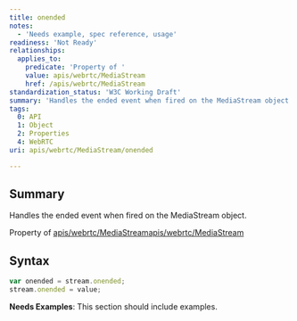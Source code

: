```yaml
---
title: onended
notes:
  - 'Needs example, spec reference, usage'
readiness: 'Not Ready'
relationships:
  applies_to:
    predicate: 'Property of '
    value: apis/webrtc/MediaStream
    href: /apis/webrtc/MediaStream
standardization_status: 'W3C Working Draft'
summary: 'Handles the ended event when fired on the MediaStream object.'
tags:
  0: API
  1: Object
  2: Properties
  4: WebRTC
uri: apis/webrtc/MediaStream/onended

---
```

## <span>Summary</span>

Handles the ended event when fired on the MediaStream object.

Property of [apis/webrtc/MediaStream](/apis/webrtc/MediaStream)[apis/webrtc/MediaStream](/apis/webrtc/MediaStream)

## <span>Syntax</span>

``` js
var onended = stream.onended;
stream.onended = value;
```

**Needs Examples**: This section should include examples.

